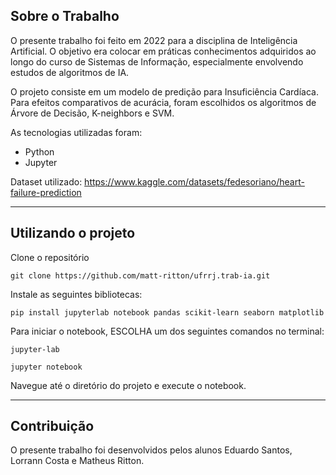 ## Sobre o Trabalho

O presente trabalho foi feito em 2022 para a disciplina de Inteligência Artificial. O objetivo era colocar em práticas conhecimentos adquiridos ao longo do curso de Sistemas de Informação, especialmente envolvendo estudos de algoritmos de IA.

O projeto consiste em um modelo de predição para Insuficiência Cardíaca. Para efeitos comparativos de acurácia, foram escolhidos os algoritmos de Árvore de Decisão, K-neighbors e SVM. 

As tecnologias utilizadas foram:

- Python
- Jupyter

Dataset utilizado: https://www.kaggle.com/datasets/fedesoriano/heart-failure-prediction

<hr />

## Utilizando o projeto

Clone o repositório

    git clone https://github.com/matt-ritton/ufrrj.trab-ia.git

Instale as seguintes bibliotecas:

    pip install jupyterlab notebook pandas scikit-learn seaborn matplotlib
 
Para iniciar o notebook, ESCOLHA um dos seguintes comandos no terminal:
    
    jupyter-lab 

    jupyter notebook

Navegue até o diretório do projeto e execute o notebook.

<hr />

## Contribuição

O presente trabalho foi desenvolvidos pelos alunos Eduardo Santos, Lorrann Costa e Matheus Ritton.
